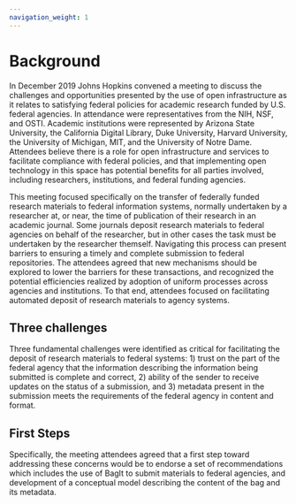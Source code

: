 ```yaml
---
navigation_weight: 1
---
```

# Background

In December 2019 Johns Hopkins convened a meeting to discuss the challenges and opportunities presented by the use of open infrastructure as it relates to satisfying federal policies for academic research funded by U.S. federal agencies.  In attendance were representatives from the NIH, NSF, and OSTI.  Academic institutions were represented by Arizona State University, the California Digital Library, Duke University, Harvard University, the University of Michigan, MIT, and the University of Notre Dame.  Attendees believe there is a role for open infrastructure and services to facilitate compliance with federal policies, and that implementing open technology in this space has potential benefits for all parties involved, including researchers, institutions, and federal funding agencies.  

This meeting focused specifically on the transfer of federally funded research materials to federal information systems, normally undertaken by a researcher at, or near, the time of publication of their research in an academic journal.  Some journals deposit research materials to federal agencies on behalf of the researcher, but in other cases the task must be undertaken by the researcher themself.  Navigating this process can present barriers to ensuring a timely and complete submission to federal repositories.  The attendees agreed that new mechanisms should be explored to lower the barriers for these transactions, and recognized the potential efficiencies realized by adoption of uniform processes across agencies and institutions.  To that end, attendees focused on facilitating automated deposit of research materials to agency systems.

## Three challenges
Three fundamental challenges were identified as critical for facilitating the deposit of research materials to federal systems: 1) trust on the part of the federal agency that the information describing the information being submitted is complete and correct, 2) ability of the sender to receive updates on the status of a submission, and 3) metadata present in the submission meets the requirements of the federal agency in content and format.

## First Steps
Specifically, the meeting attendees agreed that a first step toward addressing these concerns would be to endorse a set of recommendations which includes the use of BagIt to submit materials to federal agencies, and development of a conceptual model describing the content of the bag and its metadata.

